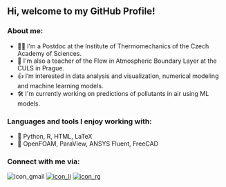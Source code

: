 ## **Hi, welcome to my GitHub Profile!**

### About me:
- 👩‍💻 I’m a Postdoc at the Institute of Thermomechanics of the Czech Academy of Sciences.
- 🏫 I'm also a teacher of the Flow in Atmospheric Boundary Layer at the CULS in Prague.
- 👍 I’m interested in data analysis and visualization, numerical modeling and machine learning models.
- 🛠️ I'm currently working on predictions of pollutants in air using ML models.

### Languages and tools I enjoy working with:
- 🤖 Python, R, HTML, LaTeX
- 🤖 OpenFOAM, ParaView, ANSYS Fluent, FreeCAD

### Connect with me via:
![icon_gmail](https://github.com/jakubcovam/jakubcovam/assets/17067948/3c605ea7-76c5-45e9-9516-322050b6c5c5) 
[![icon_li](https://github.com/jakubcovam/jakubcovam/assets/17067948/34667bf9-57b2-4467-ae3d-c737445929d8)](https://www.linkedin.com/in/michala-jakubcov%C3%A1-7b2b7781/)
[![icon_rg](https://github.com/jakubcovam/jakubcovam/assets/17067948/774086ee-8bf3-4166-93fe-936255d55dc7)](https://www.researchgate.net/profile/Michala_Jakubcova)


<!---
emoji created by writing :
icons downloaded from https://icons8.com/
--->

